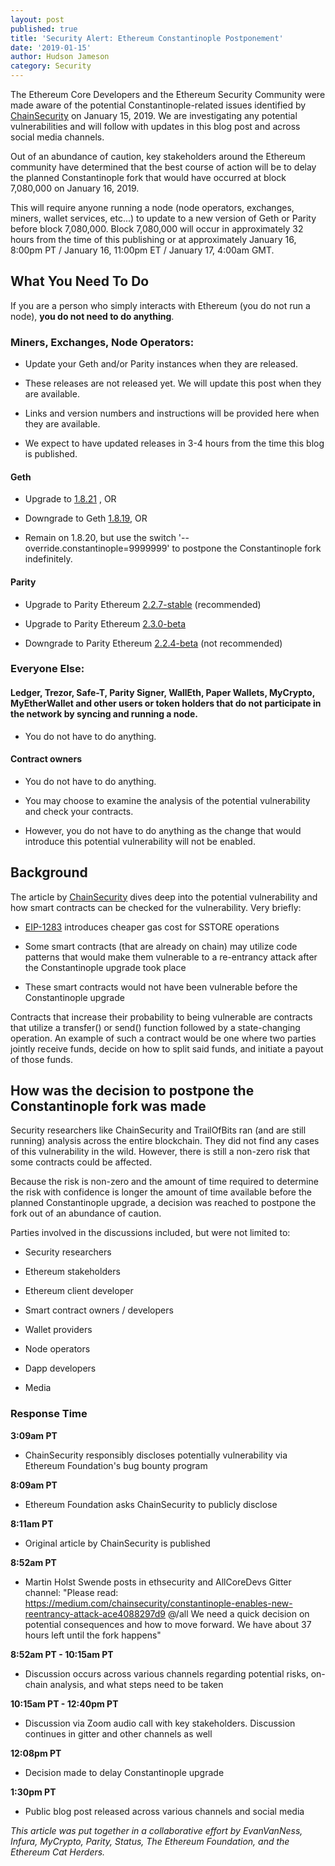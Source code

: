 ```yaml
---
layout: post
published: true
title: 'Security Alert: Ethereum Constantinople Postponement'
date: '2019-01-15'
author: Hudson Jameson
category: Security
---
```


The Ethereum Core Developers and the Ethereum Security Community were made aware of the potential Constantinople-related issues identified by [ChainSecurity](https://medium.com/chainsecurity/constantinople-enables-new-reentrancy-attack-ace4088297d9) on January 15, 2019. We are investigating any potential vulnerabilities and will follow with updates in this blog post and across social media channels.

Out of an abundance of caution, key stakeholders around the Ethereum community have determined that the best course of action will be to delay the planned Constantinople fork that would have occurred at block 7,080,000 on January 16, 2019.

This will require anyone running a node (node operators, exchanges, miners, wallet services, etc...) to update to a new version of Geth or Parity before block 7,080,000. Block 7,080,000 will occur in approximately 32 hours from the time of this publishing or at approximately January 16, 8:00pm PT / January 16, 11:00pm ET / January 17, 4:00am GMT.


## What You Need To Do
If you are a person who simply interacts with Ethereum (you do not run a node), **you do not need to do anything**.

### Miners, Exchanges, Node Operators:

-   Update your Geth and/or Parity instances when they are released.

-   These releases are not released yet. We will update this post when they are available.

-   Links and version numbers and instructions will be provided here when they are available.

-   We expect to have updated releases in 3-4 hours from the time this blog is published.

#### Geth

  -   Upgrade to [1.8.21](https://github.com/ethereum/go-ethereum/releases/tag/v1.8.21) , OR

  -   Downgrade to Geth [1.8.19](https://github.com/ethereum/go-ethereum/releases/tag/v1.8.19), OR

  -   Remain on 1.8.20, but use the switch '--override.constantinople=9999999' to postpone the Constantinople fork indefinitely.

#### Parity

  -   Upgrade to Parity Ethereum [2.2.7-stable](https://github.com/paritytech/parity-ethereum/releases/tag/v2.2.7) (recommended)

  -   Upgrade to Parity Ethereum [2.3.0-beta](https://github.com/paritytech/parity-ethereum/releases/tag/v2.3.0)

  -   Downgrade to Parity Ethereum [2.2.4-beta](https://github.com/paritytech/parity-ethereum/releases/tag/v2.2.4) (not recommended)

### Everyone Else:

#### Ledger, Trezor, Safe-T, Parity Signer, WallEth, Paper Wallets, MyCrypto, MyEtherWallet and other users or token holders that do not participate in the network by syncing and running a node.

-   You do not have to do anything.

#### Contract owners

-   You do not have to do anything.

-   You may choose to examine the analysis of the potential vulnerability and check your contracts.

-   However, you do not have to do anything as the change that would introduce this potential vulnerability will not be enabled.

## Background

The article by [ChainSecurity](https://medium.com/chainsecurity/constantinople-enables-new-reentrancy-attack-ace4088297d9) dives deep into the potential vulnerability and how smart contracts can be checked for the vulnerability. Very briefly:

-   [EIP-1283](https://eips.ethereum.org/EIPS/eip-1283) introduces cheaper gas cost for SSTORE operations

-   Some smart contracts (that are already on chain) may utilize code patterns that would make them vulnerable to a re-entrancy attack after the Constantinople upgrade took place

-   These smart contracts would not have been vulnerable before the Constantinople upgrade

Contracts that increase their probability to being vulnerable are contracts that utilize a transfer() or send() function followed by a state-changing operation. An example of such a contract would be one where two parties jointly receive funds, decide on how to split said funds, and initiate a payout of those funds.

## How was the decision to postpone the Constantinople fork was made

Security researchers like ChainSecurity and TrailOfBits ran (and are still running) analysis across the entire blockchain. They did not find any cases of this vulnerability in the wild. However, there is still a non-zero risk that some contracts could be affected.

Because the risk is non-zero and the amount of time required to determine the risk with confidence is longer the amount of time available before the planned Constantinople upgrade, a decision was reached to postpone the fork out of an abundance of caution.

Parties involved in the discussions included, but were not limited to:

-   Security researchers

-   Ethereum stakeholders

-   Ethereum client developer

-   Smart contract owners / developers

-   Wallet providers

-   Node operators

-   Dapp developers

-   Media

### Response Time

**3:09am PT**

-   ChainSecurity responsibly discloses potentially vulnerability via Ethereum Foundation's bug bounty program

**8:09am PT**

-   Ethereum Foundation asks ChainSecurity to publicly disclose

**8:11am PT**
-   Original article by ChainSecurity is published

**8:52am PT**

-   Martin Holst Swende posts in ethsecurity and AllCoreDevs Gitter channel: "Please read: https://medium.com/chainsecurity/constantinople-enables-new-reentrancy-attack-ace4088297d9 @/all We need a quick decision on potential consequences and how to move forward. We have about 37 hours left until the fork happens"

**8:52am PT - 10:15am PT**

-   Discussion occurs across various channels regarding potential risks, on-chain analysis, and what steps need to be taken

**10:15am PT - 12:40pm PT**

-   Discussion via Zoom audio call with key stakeholders. Discussion continues in gitter and other channels as well

**12:08pm PT**

-   Decision made to delay Constantinople upgrade

**1:30pm PT**

-   Public blog post released across various channels and social media

_This article was put together in a collaborative effort by EvanVanNess, Infura, MyCrypto, Parity, Status, The Ethereum Foundation, and the Ethereum Cat Herders._
